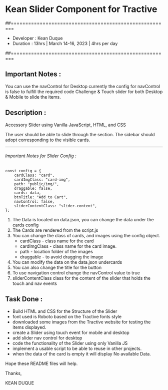 # Kean Slider Component for Tractive
##=======================================================

-  Developer : Kean Duque
-  Duration : 13hrs | March 14-16, 2023 | 4hrs per day

##=======================================================

## Important Notes : 

You can use the navControl for Desktop currently the config for navControl is false to fulfill the required code Challenge & Touch slider for both Desktop & Mobile to slide the items.


## Description : 

Accessory Slider using Vanilla JavaScript, HTML, and CSS

The user should be able to slide through the section. The sidebar should adopt
corresponding to the visible cards.

------------------------------------------------------

###### Important Notes for Slider Config :
```
const config = {
	cardClass: "card",
	cardImgClass: "card-img",
	path: "public/img/",
	draggable: false,
	cards: data,
	btnTitle: "Add to Cart",
	navControl: false,
	sliderContentClass: "slider-content",
};
```

1. The Data is located on data.json, you can change the data under the cards config
2. The Cards are rendered from the script.js
3. You can change the class of cards, and images using the config object.
	- cardClass - class name for the card
	- cardImgClass - class name for the card image.
	- path - location folder of the images
	- draggable - to avoid dragging the image
4. You can modify the data on the data.json undercards
5. You can also change the title for the button
6. To use navigation control change the navControl value to true
7. sliderContentClass class for the content of the slider that holds the touch and nav events


## Task Done : 

- Build HTML and CSS for the Structure of the Slider
- font used is Roboto based on the Tractive fonts style
- downloaded some images from the Tractive website for testing the items displayed.
- create a Slider using touch event for mobile and desktop
- add slider nav control for desktop
- code the functionality of the Slider using only Vanilla JS
- implement a usable script to be able to reuse in other projects.
- when the data of the card is empty it will display No available Data.


Hope these README files will help.

Thanks,

KEAN DUQUE
